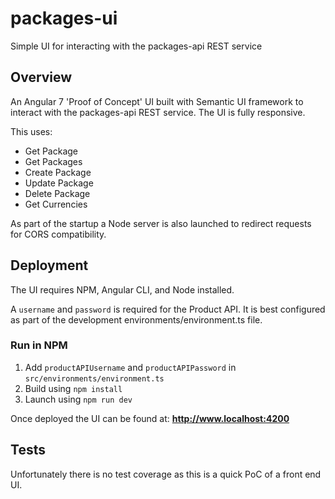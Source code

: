 # packages-ui
Simple UI for interacting with the packages-api REST service

## Overview
An Angular 7 'Proof of Concept' UI built with Semantic UI framework to interact with the packages-api REST service. The UI is fully responsive. 

This uses: 
  - Get Package
  - Get Packages
  - Create Package
  - Update Package
  - Delete Package
  - Get Currencies

As part of the startup a Node server is also launched to redirect requests for CORS compatibility. 

## Deployment

The UI requires NPM, Angular CLI, and Node installed.

A `username` and `password` is required for the Product API. It is best configured as part of the development environments/environment.ts file. 

### Run in NPM
1. Add `productAPIUsername` and `productAPIPassword` in `src/environments/environment.ts`
2. Build using `npm install`
3. Launch using `npm run dev`

Once deployed the UI can be found at: **http://www.localhost:4200**

## Tests

Unfortunately there is no test coverage as this is a quick PoC of a front end UI.
